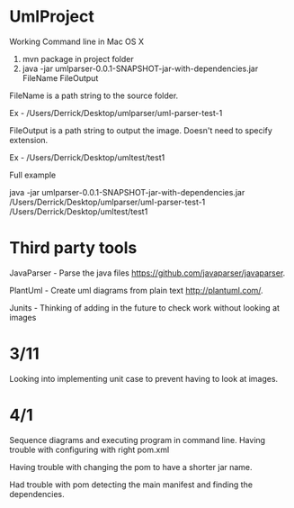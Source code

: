 # UmlProject
Working Command line in Mac OS X
1. mvn package in project folder
2. java -jar umlparser-0.0.1-SNAPSHOT-jar-with-dependencies.jar FileName FileOutput

FileName is a path string to the source folder. 

Ex - /Users/Derrick/Desktop/umlparser/uml-parser-test-1 

FileOutput is a path string to output the image. Doesn't need to specify extension. 

Ex - /Users/Derrick/Desktop/umltest/test1

Full example

java -jar umlparser-0.0.1-SNAPSHOT-jar-with-dependencies.jar /Users/Derrick/Desktop/umlparser/uml-parser-test-1 /Users/Derrick/Desktop/umltest/test1



# Third party tools
JavaParser - Parse the java files https://github.com/javaparser/javaparser.

PlantUml - Create uml diagrams from plain text http://plantuml.com/.

Junits - Thinking of adding in the future to check work without looking at images

# 3/11 
Looking into implementing unit case to prevent having to look at images. 

# 4/1
Sequence diagrams and executing program in command line. Having trouble with configuring with right pom.xml

Having trouble with changing the pom to have a shorter jar name.

Had trouble with pom detecting the main manifest and finding the dependencies.
